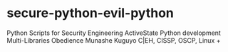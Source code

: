 # secure-python-evil-python

Python Scripts for Security Engineering
ActiveState Python development
Multi-Libraries
Obedience Munashe Kuguyo 
C |EH, CISSP, OSCP, Linux  +
